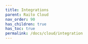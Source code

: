 ```yaml
---
title: Integrations
parent: Raito Cloud
nav_order: 90
has_children: true
has_toc: true
permalink: /docs/cloud/integration
---
```

